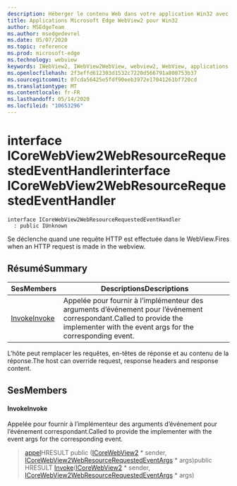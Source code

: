 ```yaml
---
description: Héberger le contenu Web dans votre application Win32 avec le contrôle Microsoft Edge WebView2
title: Applications Microsoft Edge WebView2 pour Win32
author: MSEdgeTeam
ms.author: msedgedevrel
ms.date: 05/07/2020
ms.topic: reference
ms.prod: microsoft-edge
ms.technology: webview
keywords: IWebView2, IWebView2WebView, webview2, WebView, applications Win32, Win32, Edge, ICoreWebView2, ICoreWebView2Controller, contrôle de navigateur, html Edge
ms.openlocfilehash: 2f3effd612303d1532c7220d566791a800753b37
ms.sourcegitcommit: 07cda56425e5fdf90eeb3972e17041261bf720cd
ms.translationtype: MT
ms.contentlocale: fr-FR
ms.lasthandoff: 05/14/2020
ms.locfileid: "10653296"
---
```

# <span data-ttu-id="ac00e-104">interface ICoreWebView2WebResourceRequestedEventHandler</span><span class="sxs-lookup"><span data-stu-id="ac00e-104">interface ICoreWebView2WebResourceRequestedEventHandler</span></span> 

```
interface ICoreWebView2WebResourceRequestedEventHandler
  : public IUnknown
```

<span data-ttu-id="ac00e-105">Se déclenche quand une requête HTTP est effectuée dans le WebView.</span><span class="sxs-lookup"><span data-stu-id="ac00e-105">Fires when an HTTP request is made in the webview.</span></span>

## <span data-ttu-id="ac00e-106">Résumé</span><span class="sxs-lookup"><span data-stu-id="ac00e-106">Summary</span></span>

 <span data-ttu-id="ac00e-107">Ses</span><span class="sxs-lookup"><span data-stu-id="ac00e-107">Members</span></span>                        | <span data-ttu-id="ac00e-108">Descriptions</span><span class="sxs-lookup"><span data-stu-id="ac00e-108">Descriptions</span></span>
--------------------------------|---------------------------------------------
[<span data-ttu-id="ac00e-109">Invoke</span><span class="sxs-lookup"><span data-stu-id="ac00e-109">Invoke</span></span>](#invoke) | <span data-ttu-id="ac00e-110">Appelée pour fournir à l’implémenteur des arguments d’événement pour l’événement correspondant.</span><span class="sxs-lookup"><span data-stu-id="ac00e-110">Called to provide the implementer with the event args for the corresponding event.</span></span>

<span data-ttu-id="ac00e-111">L’hôte peut remplacer les requêtes, en-têtes de réponse et au contenu de la réponse.</span><span class="sxs-lookup"><span data-stu-id="ac00e-111">The host can override request, response headers and response content.</span></span>

## <span data-ttu-id="ac00e-112">Ses</span><span class="sxs-lookup"><span data-stu-id="ac00e-112">Members</span></span>

#### <span data-ttu-id="ac00e-113">Invoke</span><span class="sxs-lookup"><span data-stu-id="ac00e-113">Invoke</span></span> 

<span data-ttu-id="ac00e-114">Appelée pour fournir à l’implémenteur des arguments d’événement pour l’événement correspondant.</span><span class="sxs-lookup"><span data-stu-id="ac00e-114">Called to provide the implementer with the event args for the corresponding event.</span></span>

> <span data-ttu-id="ac00e-115">[appel](#invoke)HRESULT public ([ICoreWebView2](icorewebview2.md) \* sender, [ICoreWebView2WebResourceRequestedEventArgs](icorewebview2webresourcerequestedeventargs.md) \* args)</span><span class="sxs-lookup"><span data-stu-id="ac00e-115">public HRESULT [Invoke](#invoke)([ICoreWebView2](icorewebview2.md) \* sender, [ICoreWebView2WebResourceRequestedEventArgs](icorewebview2webresourcerequestedeventargs.md) \* args)</span></span>


